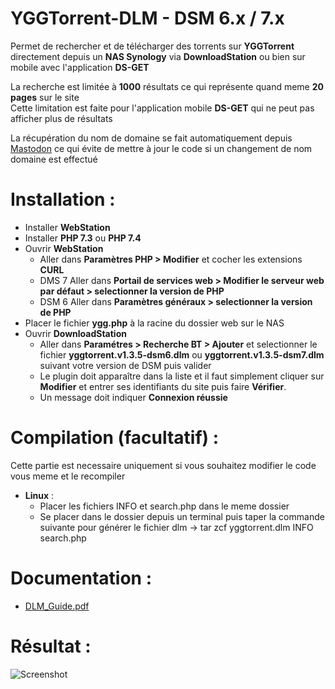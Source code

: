 # YGGTorrent-DLM - DSM 6.x / 7.x

Permet de rechercher et de télécharger des torrents sur **YGGTorrent** directement depuis un **NAS Synology** via **DownloadStation** ou bien sur mobile avec l'application **DS-GET**

La recherche est limitée à **1000** résultats ce qui représente quand meme **20 pages** sur le site  
Cette limitation est faite pour l'application mobile **DS-GET** qui ne peut pas afficher plus de résultats

La récupération du nom de domaine se fait automatiquement depuis [Mastodon](https://mamot.fr/@YggTorrent) ce qui évite de mettre à jour le code si un changement de nom domaine est effectué

# Installation :  

- Installer **WebStation**
- Installer **PHP 7.3** ou **PHP 7.4** 
- Ouvrir **WebStation** 
  - Aller dans **Paramètres PHP > Modifier** et cocher les extensions **CURL**
  - DMS 7 Aller dans **Portail de services web > Modifier le serveur web par défaut > selectionner la version de PHP**
  - DSM 6 Aller dans **Paramètres généraux > selectionner la version de PHP**
- Placer le fichier **ygg.php** à la racine du dossier web sur le NAS
- Ouvrir **DownloadStation** 
  - Aller dans **Paramétres > Recherche BT > Ajouter** et selectionner le fichier **yggtorrent.v1.3.5-dsm6.dlm** ou **yggtorrent.v1.3.5-dsm7.dlm** suivant votre version de DSM puis valider
  - Le plugin doit apparaître dans la liste et il faut simplement cliquer sur **Modifier** et entrer ses identifiants du site puis faire **Vérifier**.  
  - Un message doit indiquer **Connexion réussie**

# Compilation (facultatif) : 

Cette partie est necessaire uniquement si vous souhaitez modifier le code vous meme et le recompiler

- **Linux** : 
  - Placer les fichiers INFO et search.php dans le meme dossier 
  - Se placer dans le dossier depuis un terminal puis taper la commande suivante pour générer le fichier dlm -> tar zcf yggtorrent.dlm INFO search.php 

# Documentation :

- [DLM_Guide.pdf](https://global.download.synology.com/download/Document/DeveloperGuide/DLM_Guide.pdf)

# Résultat : 
  
![Screenshot](https://i.imgur.com/8pmmmfx.png)
